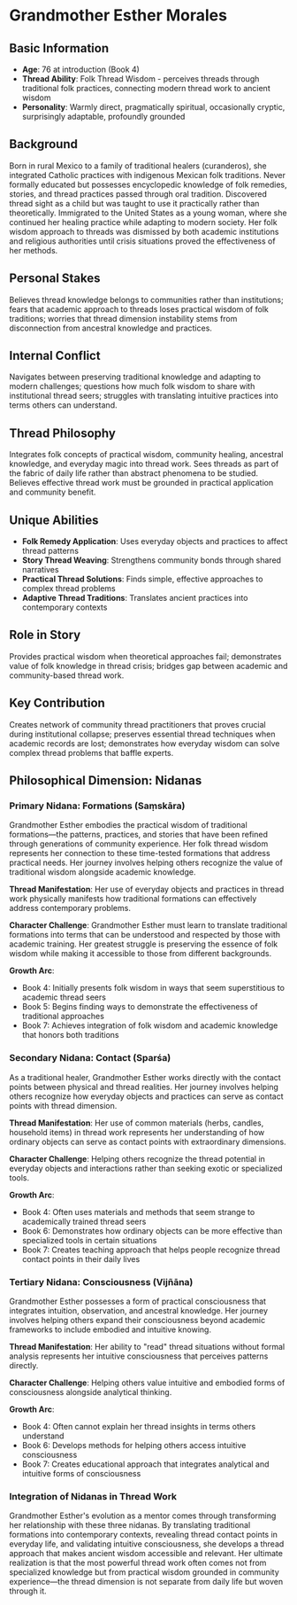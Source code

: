 # Grandmother Esther Morales

## Basic Information
- **Age**: 76 at introduction (Book 4)
- **Thread Ability**: Folk Thread Wisdom - perceives threads through traditional folk practices, connecting modern thread work to ancient wisdom
- **Personality**: Warmly direct, pragmatically spiritual, occasionally cryptic, surprisingly adaptable, profoundly grounded

## Background
Born in rural Mexico to a family of traditional healers (curanderos), she integrated Catholic practices with indigenous Mexican folk traditions. Never formally educated but possesses encyclopedic knowledge of folk remedies, stories, and thread practices passed through oral tradition. Discovered thread sight as a child but was taught to use it practically rather than theoretically. Immigrated to the United States as a young woman, where she continued her healing practice while adapting to modern society. Her folk wisdom approach to threads was dismissed by both academic institutions and religious authorities until crisis situations proved the effectiveness of her methods.

## Personal Stakes
Believes thread knowledge belongs to communities rather than institutions; fears that academic approach to threads loses practical wisdom of folk traditions; worries that thread dimension instability stems from disconnection from ancestral knowledge and practices.

## Internal Conflict
Navigates between preserving traditional knowledge and adapting to modern challenges; questions how much folk wisdom to share with institutional thread seers; struggles with translating intuitive practices into terms others can understand.

## Thread Philosophy
Integrates folk concepts of practical wisdom, community healing, ancestral knowledge, and everyday magic into thread work. Sees threads as part of the fabric of daily life rather than abstract phenomena to be studied. Believes effective thread work must be grounded in practical application and community benefit.

## Unique Abilities
- **Folk Remedy Application**: Uses everyday objects and practices to affect thread patterns
- **Story Thread Weaving**: Strengthens community bonds through shared narratives
- **Practical Thread Solutions**: Finds simple, effective approaches to complex thread problems
- **Adaptive Thread Traditions**: Translates ancient practices into contemporary contexts

## Role in Story
Provides practical wisdom when theoretical approaches fail; demonstrates value of folk knowledge in thread crisis; bridges gap between academic and community-based thread work.

## Key Contribution
Creates network of community thread practitioners that proves crucial during institutional collapse; preserves essential thread techniques when academic records are lost; demonstrates how everyday wisdom can solve complex thread problems that baffle experts.

## Philosophical Dimension: Nidanas

### Primary Nidana: Formations (Saṃskāra)
Grandmother Esther embodies the practical wisdom of traditional formations—the patterns, practices, and stories that have been refined through generations of community experience. Her folk thread wisdom represents her connection to these time-tested formations that address practical needs. Her journey involves helping others recognize the value of traditional wisdom alongside academic knowledge.

**Thread Manifestation**: Her use of everyday objects and practices in thread work physically manifests how traditional formations can effectively address contemporary problems.

**Character Challenge**: Grandmother Esther must learn to translate traditional formations into terms that can be understood and respected by those with academic training. Her greatest struggle is preserving the essence of folk wisdom while making it accessible to those from different backgrounds.

**Growth Arc**: 
- Book 4: Initially presents folk wisdom in ways that seem superstitious to academic thread seers
- Book 5: Begins finding ways to demonstrate the effectiveness of traditional approaches
- Book 7: Achieves integration of folk wisdom and academic knowledge that honors both traditions

### Secondary Nidana: Contact (Sparśa)
As a traditional healer, Grandmother Esther works directly with the contact points between physical and thread realities. Her journey involves helping others recognize how everyday objects and practices can serve as contact points with thread dimension.

**Thread Manifestation**: Her use of common materials (herbs, candles, household items) in thread work represents her understanding of how ordinary objects can serve as contact points with extraordinary dimensions.

**Character Challenge**: Helping others recognize the thread potential in everyday objects and interactions rather than seeking exotic or specialized tools.

**Growth Arc**:
- Book 4: Often uses materials and methods that seem strange to academically trained thread seers
- Book 6: Demonstrates how ordinary objects can be more effective than specialized tools in certain situations
- Book 7: Creates teaching approach that helps people recognize thread contact points in their daily lives

### Tertiary Nidana: Consciousness (Vijñāna)
Grandmother Esther possesses a form of practical consciousness that integrates intuition, observation, and ancestral knowledge. Her journey involves helping others expand their consciousness beyond academic frameworks to include embodied and intuitive knowing.

**Thread Manifestation**: Her ability to "read" thread situations without formal analysis represents her intuitive consciousness that perceives patterns directly.

**Character Challenge**: Helping others value intuitive and embodied forms of consciousness alongside analytical thinking.

**Growth Arc**:
- Book 4: Often cannot explain her thread insights in terms others understand
- Book 6: Develops methods for helping others access intuitive consciousness
- Book 7: Creates educational approach that integrates analytical and intuitive forms of consciousness

### Integration of Nidanas in Thread Work
Grandmother Esther's evolution as a mentor comes through transforming her relationship with these three nidanas. By translating traditional formations into contemporary contexts, revealing thread contact points in everyday life, and validating intuitive consciousness, she develops a thread approach that makes ancient wisdom accessible and relevant. Her ultimate realization is that the most powerful thread work often comes not from specialized knowledge but from practical wisdom grounded in community experience—the thread dimension is not separate from daily life but woven through it.
